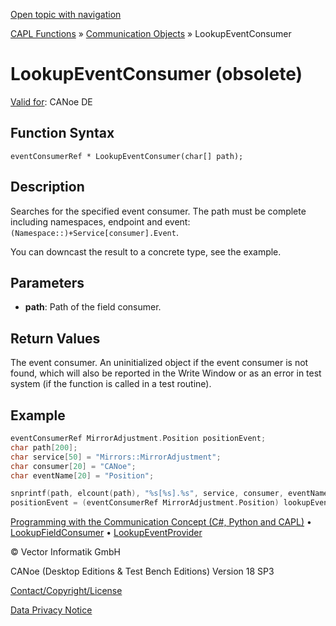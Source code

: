 [Open topic with navigation](../../../../../CANoeDEFamily.htm#Topics/CAPLFunctions/CommunicationObjects/Functions/CAPLfunctionLookupEventConsumer.md)

[CAPL Functions](../../CAPLfunctions.md) » [Communication Objects](../CAPLfunctionsCOOverview.md) » LookupEventConsumer

# LookupEventConsumer (obsolete)

[Valid for](../../../Shared/FeatureAvailability.md): CANoe DE

## Function Syntax

```
eventConsumerRef * LookupEventConsumer(char[] path);
```

## Description

Searches for the specified event consumer. The path must be complete including namespaces, endpoint and event: `(Namespace::)+Service[consumer].Event`.

You can downcast the result to a concrete type, see the example.

## Parameters

- **path**: Path of the field consumer.

## Return Values

The event consumer. An uninitialized object if the event consumer is not found, which will also be reported in the Write Window or as an error in test system (if the function is called in a test routine).

## Example

```c
eventConsumerRef MirrorAdjustment.Position positionEvent;
char path[200];
char service[50] = "Mirrors::MirrorAdjustment";
char consumer[20] = "CANoe";
char eventName[20] = "Position";

snprintf(path, elcount(path), "%s[%s].%s", service, consumer, eventName);
positionEvent = (eventConsumerRef MirrorAdjustment.Position) lookupEventConsumer(path);
```

[Programming with the Communication Concept (C#, Python and CAPL)](../../../CANoeCANalyzer/CommunicationConcept/Programming/CCP.md) • [LookupFieldConsumer](CAPLfunctionLookupFieldConsumer.md) • [LookupEventProvider](CAPLfunctionLookupEventProvider.md)

© Vector Informatik GmbH

CANoe (Desktop Editions & Test Bench Editions) Version 18 SP3

[Contact/Copyright/License](../../../Shared/ContactCopyrightLicense.md)

[Data Privacy Notice](https://www.vector.com/int/en/company/get-info/privacy-policy/)